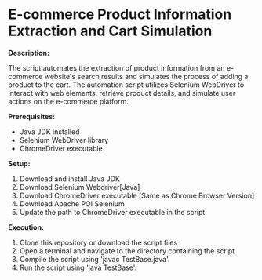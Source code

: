 # E-commerce Product Information Extraction and Cart Simulation

**Description:**

The script automates the extraction of product information from an e-commerce website's search results and simulates the process of adding a product to the cart. The automation script utilizes Selenium WebDriver to interact with web elements, retrieve product details, and simulate user actions on the e-commerce platform.

**Prerequisites:**
- Java JDK installed
- Selenium WebDriver library
- ChromeDriver executable


**Setup:**
1. Download and install Java JDK
2. Download Selenium Webdriver[Java]
3. Download ChromeDriver executable [Same as Chrome Browser Version]
4. Download Apache POI Selenium
5. Update the path to ChromeDriver executable in the script


**Execution:**
1. Clone this repository or download the script files
2. Open a terminal and navigate to the directory containing the script
3. Compile the script using 'javac TestBase.java'.
4. Run the script using 'java TestBase'.
